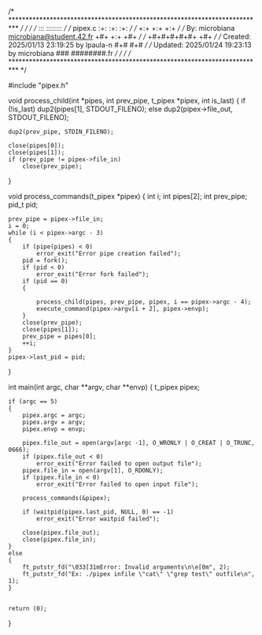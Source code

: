 /* ************************************************************************** */
/*                                                                            */
/*                                                        :::      ::::::::   */
/*   pipex.c                                            :+:      :+:    :+:   */
/*                                                    +:+ +:+         +:+     */
/*   By: microbiana <microbiana@student.42.fr>      +#+  +:+       +#+        */
/*                                                +#+#+#+#+#+   +#+           */
/*   Created: 2025/01/13 23:19:25 by lpaula-n          #+#    #+#             */
/*   Updated: 2025/01/24 19:23:13 by microbiana       ###   ########.fr       */
/*                                                                            */
/* ************************************************************************** */

#include "pipex.h"

void	process_child(int *pipes, int prev_pipe, t_pipex *pipex, int is_last)
{
	if (!is_last)
		dup2(pipes[1], STDOUT_FILENO);
	else 
		dup2(pipex->file_out, STDOUT_FILENO);

	dup2(prev_pipe, STDIN_FILENO);

	close(pipes[0]);
	close(pipes[1]);
	if (prev_pipe != pipex->file_in)
		close(prev_pipe);

}

void	process_commands(t_pipex *pipex)
{
	int	i;
	int	pipes[2];
	int	prev_pipe;
	pid_t pid;

	prev_pipe = pipex->file_in;
	i = 0;
	while (i < pipex->argc - 3)
	{
		if (pipe(pipes) < 0)
			error_exit("Error pipe creation failed");
		pid = fork();
		if (pid < 0)
			error_exit("Error fork failed");
		if (pid == 0)
		{

			process_child(pipes, prev_pipe, pipex, i == pipex->argc - 4);
			execute_command(pipex->argv[i + 2], pipex->envp);
		}
		close(prev_pipe);
		close(pipes[1]);
		prev_pipe = pipes[0];
		++i;
	}
	pipex->last_pid = pid;
}

int	main(int argc, char **argv, char **envp)
{
	t_pipex pipex;

	if (argc == 5)
	{
		pipex.argc = argc;
		pipex.argv = argv;
		pipex.envp = envp;

		pipex.file_out = open(argv[argc -1], O_WRONLY | O_CREAT | O_TRUNC, 0666);
		if (pipex.file_out < 0)
			error_exit("Error failed to open output file");
		pipex.file_in = open(argv[1], O_RDONLY);
		if (pipex.file_in < 0)
			error_exit("Error failed to open input file");

		process_commands(&pipex);

		if (waitpid(pipex.last_pid, NULL, 0) == -1)
			error_exit("Error waitpid failed");

		close(pipex.file_out);
		close(pipex.file_in);
	}
	else
	{
		ft_putstr_fd("\033[31mError: Invalid arguments\n\e[0m", 2);
		ft_putstr_fd("Ex: ./pipex infile \"cat\" \"grep test\" outfile\n", 1);
	}


	return (0);
}


